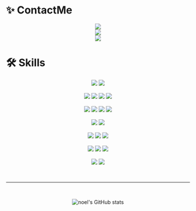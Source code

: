 # ✨ ContactMe
<p align="center" dir="auto">
  <a href="dev@jungyin.com" target="_blank">
    <img src="https://img.shields.io/badge/EMAIL-F23B35?style=for-the-badge&logo=Mail.Ru&logoColor=white">
  </a>
  <br>
  <a href="https://www.jungyin.com/" target="_blank">
    <img src="https://img.shields.io/badge/BLOG-76A07D?style=for-the-badge&logo=Storyblok&logoColor=white">
  </a>
  <br>
  <a href="https://github.com/noelcool" target="_blank">
    <img src="https://img.shields.io/badge/GITHUB-181717?style=for-the-badge&logo=GitHub&logoColor=white">
  </a>
</p>

# 🛠 Skills
<p align="center" dir="auto">
  <img src="https://img.shields.io/badge/java-007396?style=for-the-badge&logo=java&logoColor=white"> 
  <img src="https://img.shields.io/badge/python-3776AB?style=for-the-badge&logo=python&logoColor=white"> 
  <br>
  <br>
  <img src="https://img.shields.io/badge/oracle-F80000?style=for-the-badge&logo=oracle&logoColor=white"> 
  <img src="https://img.shields.io/badge/mysql-4479A1?style=for-the-badge&logo=mysql&logoColor=white"> 
  <img src="https://img.shields.io/badge/mariaDB-003545?style=for-the-badge&logo=mariaDB&logoColor=white"> 
  <img src="https://img.shields.io/badge/mongoDB-47A248?style=for-the-badge&logo=MongoDB&logoColor=white">
  <br>
  <br>
  <img src="https://img.shields.io/badge/spring-6DB33F?style=for-the-badge&logo=spring&logoColor=white"> 
  <img src="https://img.shields.io/badge/springboot-6DB33F?style=for-the-badge&logo=springboot&logoColor=white"> 
  <img src="https://img.shields.io/badge/flask-000000?style=for-the-badge&logo=flask&logoColor=white">
  <img src="https://img.shields.io/badge/sanic-000000?style=for-the-badge&logo=sanic&logoColor=white">
  <br>
  <br>
  <img src="https://img.shields.io/badge/gradle-02303a?style=for-the-badge&logo=gradle&logoColor=white">
  <img src="https://img.shields.io/badge/maven-white?style=for-the-badge&logo=apachemaven&logoColor=333">
  <br>
  <br>
  <img src="https://img.shields.io/badge/apache-DD4332?style=for-the-badge&logo=apache&logoColor=white">
  <img src="https://img.shields.io/badge/nginx-008B38?style=for-the-badge&logo=nginx&logoColor=white">
  <img src="https://img.shields.io/badge/gunicorn-0F7B2B?style=for-the-badge&logo=gunicorn&logoColor=white">
  <br>
  <br>
  <img src="https://img.shields.io/badge/centos-a14f8c?style=for-the-badge&logo=centos&logoColor=white"> 
  <img src="https://img.shields.io/badge/ubuntu-e95420?style=for-the-badge&logo=ubuntu&logoColor=white"> 
  <img src="https://img.shields.io/badge/aws-232F3E?style=for-the-badge&logo=amazonaws&logoColor=white"> 
  <br>
  <br>
  <img src="https://img.shields.io/badge/github-181717?style=for-the-badge&logo=github&logoColor=white">
  <img src="https://img.shields.io/badge/git-F05032?style=for-the-badge&logo=git&logoColor=white">
</p>
<br>

-----

<br>
<p align="center">
  <img src="https://github-readme-stats.vercel.app/api?username=noelcool&show_icons=true&theme=graywhite" alt="noel's GitHub stats">
</p>
